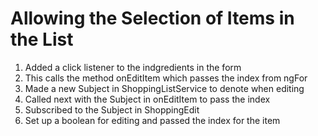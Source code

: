 # Allowing the Selection of Items in the List
01. Added a click listener to the indgredients in the form
02. This calls the method onEditItem which passes the index from ngFor
03. Made a new Subject in ShoppingListService to denote when editing
04. Called next with the Subject in onEditItem to pass the index
05. Subscribed to the Subject in ShoppingEdit
06. Set up a boolean for editing and passed the index for the item